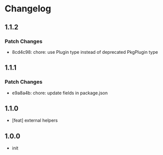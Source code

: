 # Changelog

## 1.1.2

### Patch Changes

- 8cd4c98: chore: use Plugin type instead of deprecated PkgPlugin type

## 1.1.1

### Patch Changes

- e9a8a4b: chore: update fields in package.json

## 1.1.0

- [feat] external helpers

## 1.0.0

- init
